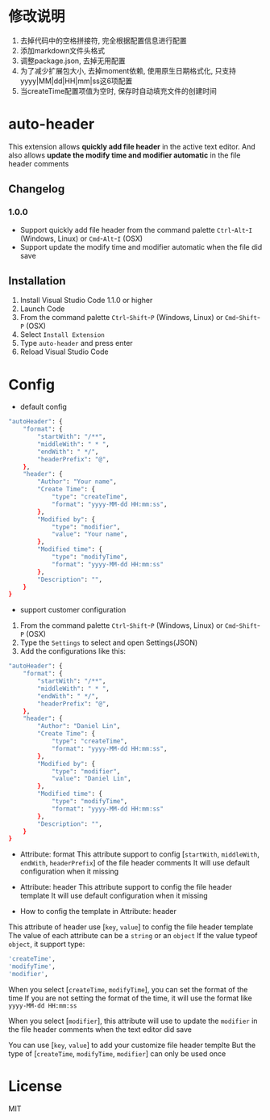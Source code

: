 # 修改说明

1. 去掉代码中的空格拼接符, 完全根据配置信息进行配置
2. 添加markdown文件头格式
3. 调整package.json, 去掉无用配置
4. 为了减少扩展包大小, 去掉moment依赖, 使用原生日期格式化, 只支持yyyy|MM|dd|HH|mm|ss这6项配置
5. 当createTime配置项值为空时, 保存时自动填充文件的创建时间

# auto-header

This extension allows **quickly add file header** in the active text editor.
And also allows **update the modify time and modifier automatic** in the file header comments

## Changelog

### 1.0.0
* Support quickly add file header from the command palette `Ctrl`-`Alt`-`I` (Windows, Linux) or `Cmd`-`Alt`-`I` (OSX)
* Support update the modify time and modifier automatic when the file did save

## Installation

1. Install Visual Studio Code 1.1.0 or higher
2. Launch Code
3. From the command palette `Ctrl`-`Shift`-`P` (Windows, Linux) or `Cmd`-`Shift`-`P` (OSX)
4. Select `Install Extension`
5. Type `auto-header` and press enter
6. Reload Visual Studio Code

# Config

* default config

```bash
"autoHeader": {
    "format": {
        "startWith": "/**",
        "middleWith": " * ",
        "endWith": " */",
        "headerPrefix": "@",
    },
    "header": {
        "Author": "Your name",
        "Create Time": {
            "type": "createTime",
            "format": "yyyy-MM-dd HH:mm:ss",
        },
        "Modified by": {
            "type": "modifier",
            "value": "Your name",
        },
        "Modified time": {
            "type": "modifyTime",
            "format": "yyyy-MM-dd HH:mm:ss"
        },
        "Description": "",
    }
}
```

* support customer configuration

1. From the command palette `Ctrl`-`Shift`-`P` (Windows, Linux) or `Cmd`-`Shift`-`P` (OSX)
2. Type the `Settings` to select and open Settings(JSON)
3. Add the configurations like this:

```bash
"autoHeader": {
    "format": {
        "startWith": "/**",
        "middleWith": " * ",
        "endWith": " */",
        "headerPrefix": "@",
    },
    "header": {
        "Author": "Daniel Lin",
        "Create Time": {
            "type": "createTime",
            "format": "yyyy-MM-dd HH:mm:ss",
        },
        "Modified by": {
            "type": "modifier",
            "value": "Daniel Lin",
        },
        "Modified time": {
            "type": "modifyTime",
            "format": "yyyy-MM-dd HH:mm:ss"
        },
        "Description": "",
    }
}
```
* Attribute: format
This attribute support to config [`startWith`, `middleWith`, `endWith`, `headerPrefix`] of the file header comments
It will use default configuration when it missing

* Attribute: header
This attribute support to config the file header template
It will use default configuration when it missing

* How to config the template in Attribute: header

This attribute of header use [`key`, `value`] to config the file header template
The value of each attribute can be a `string` or an `object`
If the value typeof `object`, it support type:

```bash
'createTime',
'modifyTime',
'modifier',
```

When you select [`createTime`, `modifyTime`], you can set the format of the time
If you are not setting the format of the time, it will use the format like `yyyy-MM-dd HH:mm:ss`

When you select [`modifier`], this attribute will use to update the `modifier` in the file header comments when the text editor did save

You can use [`key`, `value`] to add your customize file header templte
But the type of [`createTime`, `modifyTime`, `modifier`] can only be used once

# License

MIT
